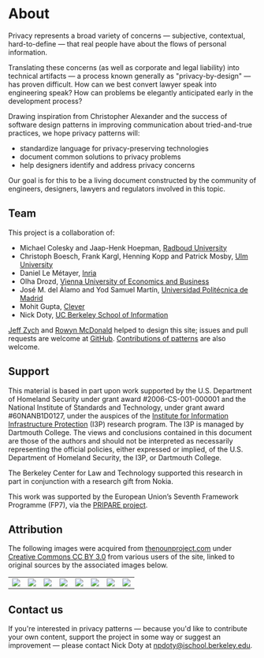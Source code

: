 # About

Privacy represents a broad variety of concerns &mdash; subjective, contextual, hard-to-define &mdash; that real people have about the flows of personal information.

Translating these concerns (as well as corporate and legal liability) into technical artifacts &mdash; a process known generally as "privacy-by-design" &mdash; has proven difficult. How can we best convert lawyer speak into engineering speak? How can problems be elegantly anticipated early in the development process?

Drawing inspiration from Christopher Alexander and the success of software design patterns in improving communication about tried-and-true practices, we hope privacy patterns will:

* standardize language for privacy-preserving technologies
* document common solutions to privacy problems
* help designers identify and address privacy concerns

Our goal is for this to be a living document constructed by the community of engineers, designers, lawyers and regulators involved in this topic. 

## Team

This project is a collaboration of:

* Michael Colesky and Jaap-Henk Hoepman, [Radboud University](http://www.ru.nl)
* Christoph Boesch, Frank Kargl, Henning Kopp and Patrick Mosby, [Ulm University](https://www.uni-ulm.de)
* Daniel Le Métayer, [Inria](https://www.inria.fr)
* Olha Drozd, [Vienna University of Economics and Business](https://www.wu.ac.at)
* José M. del Álamo and Yod Samuel Martín, [Universidad Politécnica de Madrid](http://www.upm.es)
* Mohit Gupta, [Clever](http://www.clever.com)
* Nick Doty, [UC Berkeley School of Information](https://www.ischool.berkeley.edu/)

[Jeff Zych](http://jlzych.com) and [Rowyn McDonald](http://www.rowyn.com) helped to design this site; issues and pull requests are welcome at [GitHub](https://github.com/privacypatterns/privacypatterns). [Contributions of patterns](https://github.com/privacypatterns/patterns) are also welcome.

## Support

This material is based in part upon work supported by the U.S. Department of Homeland Security under grant award #2006-CS-001-000001 and the National Institute of Standards and Technology, under grant award #60NANB1D0127, under the auspices of the [Institute for Information Infrastructure Protection](http://www.thei3p.org/) (I3P) research program. The I3P is managed by Dartmouth College. The views and conclusions contained in this document are those of the authors and should not be interpreted as necessarily representing the official policies, either expressed or implied, of the U.S. Department of Homeland Security, the I3P, or Dartmouth College.

The Berkeley Center for Law and Technology supported this research in part in conjunction with a research gift from Nokia.

This work was supported by the European Union’s Seventh Framework Programme (FP7), via the [PRIPARE project](http://pripareproject.eu/).

## Attribution

The following images were acquired from [thenounproject.com](https://thenounproject.com) under [Creative Commons CC BY 3.0](https://creativecommons.org/licenses/by/3.0/us/) from various users of the site, linked to original sources by the associated images below.

<table>
<tr>
<td><a title="Shield, derivative" href="https://thenounproject.com/term/shield/304274/"><img src=https://user-images.githubusercontent.com/22982361/28218800-f2e6a78c-68b9-11e7-973e-7e88f308f6b4.png></a>
</td><td><a title="Abstract Points, derivative" href="https://thenounproject.com/term/abstract-points/721389/"><img src=https://user-images.githubusercontent.com/22982361/28219127-25ca6098-68bb-11e7-9e5b-032eee312c81.png></a>
</td><td><a title="Sliders, derivative" href="https://thenounproject.com/term/sliders/766889/"><img src=https://user-images.githubusercontent.com/22982361/28219130-28ea1732-68bb-11e7-9622-a200901e8128.png></a>
</td><td><a title="Checkbox, derivative" href="https://thenounproject.com/term/checkbox/1079929/"><img src=https://user-images.githubusercontent.com/22982361/28215180-5b0a9826-68ad-11e7-941c-732b90e4cf4b.png></a>
</td><td><a title="Webcam, derivative" href="https://thenounproject.com/term/webcam/58296/"><img src=https://user-images.githubusercontent.com/22982361/28219144-341c31d0-68bb-11e7-8a5b-f90a2125ad32.png></a>
</td><td><a title="Original work" href=""><img src="https://user-images.githubusercontent.com/22982361/28215269-a7357446-68ad-11e7-9ca3-9dac4731bf88.png"></a>
</td><td><a title="Diverge, derivative" href="https://thenounproject.com/term/diverge/694530/"><img src=https://cloud.githubusercontent.com/assets/22982361/23220196/739792dc-f921-11e6-84fe-90610e40bb3a.png></a>
</td><td><a title="Information, derivative (no longer available)" href="https://thenounproject.com/jamison"><img src=https://user-images.githubusercontent.com/22982361/28219471-5dc8fc1a-68bc-11e7-8a86-17937e986f5c.png></a></td>
</tr>
</table>

## Contact us

If you're interested in privacy patterns &mdash; because you'd like to contribute your own content, support the project in some way or suggest an improvement &mdash; please contact Nick Doty at [npdoty@ischool.berkeley.edu](mailto:npdoty@ischool.berkeley.edu).
